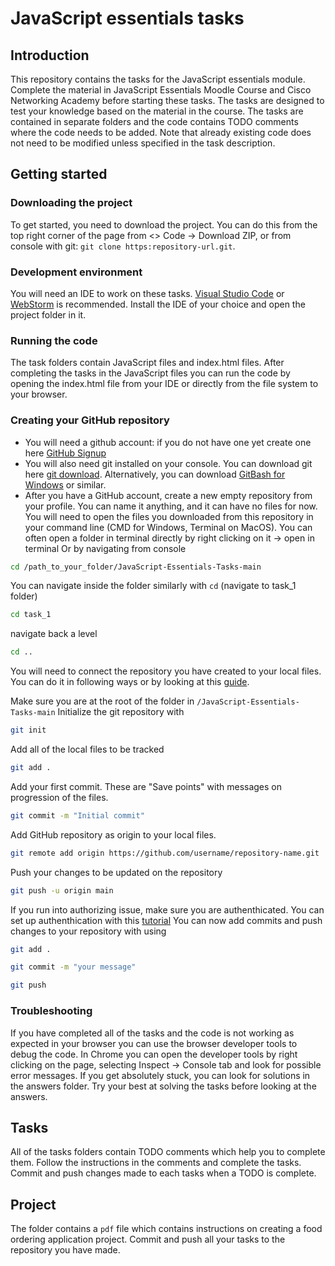 # JavaScript essentials tasks

## Introduction

This repository contains the tasks for the JavaScript essentials module. Complete the material in JavaScript Essentials
Moodle Course and Cisco Networking Academy before starting these tasks. The tasks are designed to test your knowledge
based on the material in the course.
The tasks are contained in separate folders and the code contains TODO comments where the code needs to be added.
Note that already existing code does not need to be modified unless specified in the task description.

## Getting started

### Downloading the project
To get started, you need to download the project. You can do this from the top right corner of the page from
<> Code -> Download ZIP, or from console with git: `git clone https:repository-url.git`.

### Development environment
You will need an IDE to work on these tasks. [Visual Studio Code](https://visualstudio.microsoft.com/) or 
[WebStorm](https://www.jetbrains.com/webstorm/) is recommended. Install the IDE of your choice and open the
project folder in it.
### Running the code
The task folders contain JavaScript files and index.html files. After completing 
the tasks in the JavaScript files you can run the code by opening the index.html
file from your IDE or directly from the file system to your browser.
### Creating your GitHub repository
* You will need a github account: if you do not have one yet create one here [GitHub Signup](https://github.com/signup?source=login)
* You will also need git installed on your console. You can download git here [git download](https://git-scm.com/downloads). Alternatively, you can download [GitBash for Windows](https://gitforwindows.org/) or similar.
* After you have a GitHub account, create a new empty repository from your profile. You can name it anything, and it can have no files for now.
You will need to open the files you downloaded from this repository in your command line (CMD for Windows, Terminal on MacOS). You can often open a folder in terminal directly by right clicking on it -> open in terminal
Or by navigating from console
```bash
cd /path_to_your_folder/JavaScript-Essentials-Tasks-main
```
You can navigate inside the folder similarly with `cd` (navigate to task_1 folder)
```bash
cd task_1
```
navigate back a level 
```bash
cd ..
```

You will need to connect the repository you have created to your local files. You can do it in following ways or by looking at this [guide](https://github.com/git-guides/git-init).

Make sure you are at the root of the folder in `/JavaScript-Essentials-Tasks-main`
Initialize the git repository with
```bash
git init
```
Add all of the local files to be tracked
```bash
git add .
```
Add your first commit. These are "Save points" with messages on progression of the files.
```bash
git commit -m "Initial commit"
```
Add GitHub repository as origin to your local files.
```bash
git remote add origin https://github.com/username/repository-name.git
```
Push your changes to be updated on the repository
```bash
git push -u origin main
```
 If you run into authorizing issue, make sure you are authenthicated. You can set up authenthication with this 
[tutorial](https://docs.github.com/en/get-started/getting-started-with-git/set-up-git)
You can now add commits and push changes to your repository with using
```bash
git add .
```
```bash
git commit -m "your message"
```
```bash
git push
```
### Troubleshooting
If you have completed all of the tasks and the code is not working as expected in your browser you can
use the browser developer tools to debug the code. In Chrome you can open the developer tools by right clicking
on the page, selecting Inspect -> Console tab and look for possible error messages. If you get absolutely stuck,
you can look for solutions in the answers folder. Try your best at solving the tasks before looking at the answers.

## Tasks

All of the tasks folders contain TODO comments which help you to complete them. Follow the instructions in the comments and complete the tasks. Commit and push changes made to each tasks when a TODO is complete.

## Project

The folder contains a `pdf` file which contains instructions on creating a food ordering application project. Commit and push all your tasks to the repository you have made.
